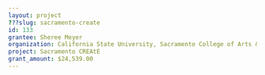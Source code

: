 ```yaml
---
layout: project 
???slug: sacramento-create
id: 133
grantee: Sheree Meyer
organization: California State University, Sacramento College of Arts & Letterts
project: Sacramento CREAtE
grant_amount: $24,539.00 
---
```

